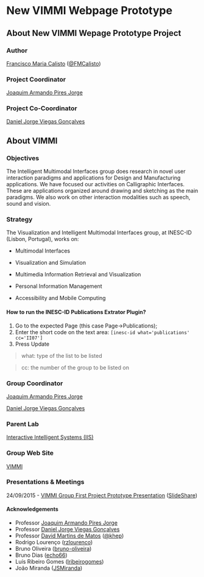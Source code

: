 # New VIMMI Webpage Prototype

## About New VIMMI Wepage Prototype Project

### Author

[Francisco Maria Calisto](http://www.franciscocalisto.me/) ([@FMCalisto](https://github.com/FMCalisto))

### Project Coordinator

[Joaquim Armando Pires Jorge](http://web.tecnico.ulisboa.pt/jorgej/)

### Project Co-Coordinator

[Daniel Jorge Viegas Gonçalves](nielgoncalves.info)

## About VIMMI

### Objectives

The Intelligent Multimodal Interfaces group does research in novel user interaction paradigms and applications for Design and Manufacturing applications. We have focused our activities on Calligraphic Interfaces. These are applications organized around drawing and sketching as the main paradigms. We also work on other interaction modalities such as speech, sound and vision.

### Strategy

The Visualization and Intelligent Multimodal Interfaces group, at INESC-ID (Lisbon, Portugal), works on:

* Multimodal Interfaces

* Visualization and Simulation

* Multimedia Information Retrieval and Visualization

* Personal Information Management

* Accessibility and Mobile Computing


#### How to run the INESC-ID Publications Extrator Plugin?

1) Go to the expected Page (this case Page->Publications);
2) Enter the short code on the text area: ```[inesc-id what='publications' cc='II07']```
3) Press Update

> what: type of the list to be listed

> cc: the number of the group to be listed on

### Group Coordinator

[Joaquim Armando Pires Jorge](http://web.tecnico.ulisboa.pt/jorgej/)

[Daniel Jorge Viegas Gonçalves](nielgoncalves.info)

### Parent Lab

[Interactive Intelligent Systems (IIS)](http://www.inesc-id.pt/laboratory.php?lab=IIS)

### Group Web Site

[VIMMI](http://www.inesc-id.pt/intranet/laboratoriogrupo/view/view_group.php?CC=II07)

### Presentations & Meetings

24/09/2015 - [VIMMI Group First Project Prototype Presentation](https://github.com/FMCalisto/NVWP/blob/master/presentations/24092015/ines-id_vimmi_nvwp_intro_presentation.pptx) ([SlideShare](http://www.slideshare.net/fmcalisto/new-vimmi-webpage-prototype-presentation-vimmi-inescid))

#### Acknowledgements

* Professor [Joaquim Armando Pires Jorge](http://web.tecnico.ulisboa.pt/jorgej/)
* Professor [Daniel Jorge Viegas Gonçalves](nielgoncalves.info)
* Professor [David Martins de Matos](https://www.l2f.inesc-id.pt/wiki/index.php/David_Martins_de_Matos) ([@khep](https://github.com/khep))
* Rodrigo Lourenço ([rzlourenco](https://github.com/rzlourenco))
* Bruno Oliveira ([bruno-oliveira](https://github.com/bruno-oliveira))
* Bruno Dias ([echo66](https://github.com/echo66))
* Luís Ribeiro Gomes ([lribeirogomes](https://github.com/lribeirogomes))
* João Miranda ([JSMiranda](https://github.com/JSMiranda))
